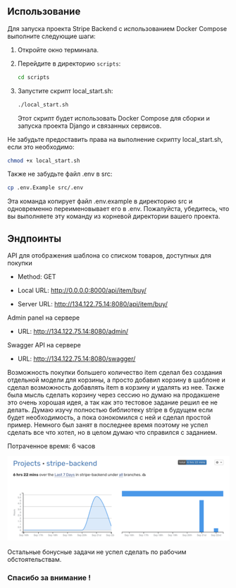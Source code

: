 ## Использование

Для запуска проекта Stripe Backend с использованием Docker Compose выполните следующие шаги:

1. Откройте окно терминала.

2. Перейдите в директорию `scripts`:

   ```sh
   cd scripts
   ```
3. Запустите скрипт local_start.sh:
    ```sh
    ./local_start.sh
    ```
    Этот скрипт будет использовать Docker Compose для сборки и запуска проекта Django и связанных сервисов.

Не забудьте предоставить права на выполнение скрипту local_start.sh, если это необходимо:

```sh
chmod +x local_start.sh

```
Также не забудьте файл .env в src:
```sh
cp .env.Example src/.env
```
Эта команда копирует файл .env.example в директорию src и одновременно переименовывает его в .env. Пожалуйста, убедитесь, что вы выполняете эту команду из корневой директории вашего проекта.

## Эндпоинты

API  для отображения шаблона со списком товаров, доступных для покупки
 - Method: GET

 - Local URL: http://0.0.0.0:8000/api/item/buy/
 - Server URL: http://134.122.75.14:8080/api/item/buy/

Admin panel на сервере
  - URL: http://134.122.75.14:8080/admin/

Swagger API на сервере
  - URL: http://134.122.75.14:8080/swagger/

Возможность покупки большего количество item сделал без создания отдельной модели для корзины, а просто добавил корзину в шаблоне и сделал возможность добавлять item в корзину и удалять из нее. Также была мысль сделать корзину через сессию но думаю на продакшене это очень хорошая идея, а так как это тестовое задание решил ее не делать.
Думаю изучу полностью библиотеку stripe в будущем если будет необходимость, а пока ознокомился с ней и сделал простой пример. Немного был занят в последнее время поэтому не успел сделать все что хотел, но в целом думаю что справился с заданием. 

Потраченное время: 6 часов

![WakaTime report:](mdimages/wakatime.png)


Остальные бонусные задачи не успел сделать по рабочим обстоятельствам.

### Спасибо за внимание !